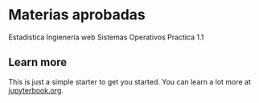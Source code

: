 # Materias aprobadas

Estadistica
Ingieneria web
Sistemas Operativos
Practica 1.1

## Learn more

This is just a simple starter to get you started.
You can learn a lot more at [jupyterbook.org](https://jupyterbook.org).
